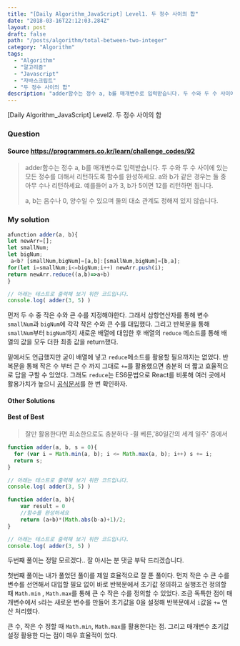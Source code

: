```yaml
---
title: "[Daily Algorithm_JavaScript] Level1. 두 정수 사이의 합"
date: "2018-03-16T22:12:03.284Z"
layout: post
draft: false
path: "/posts/algorithm/total-between-two-integer"
category: "Algorithm"
tags:
  - "Algorithm"
  - "알고리즘"
  - "Javascript"
  - "자바스크립트"
  - "두 정수 사이의 합"
description: "adder함수는 정수 a, b를 매개변수로 입력받습니다. 두 수와 두 수 사이에 있는 모든 정수를 더해서 리턴하도록 함수를 완성하세요. a와 b가 같은 경우는 둘 중 아무 수나 리턴하세요."
---
```


[Daily Algorithm_JavaScript] Level2. 두 정수 사이의 합

### Question

#### Source https://programmers.co.kr/learn/challenge_codes/92

> adder함수는 정수 a, b를 매개변수로 입력받습니다.
> 두 수와 두 수 사이에 있는 모든 정수를 더해서 리턴하도록 함수를 완성하세요. a와 b가 같은 경우는 둘 중 아무 수나 리턴하세요.
> 예를들어 a가 3, b가 5이면 12를 리턴하면 됩니다.
>
> a, b는 음수나 0, 양수일 수 있으며 둘의 대소 관계도 정해져 있지 않습니다.

### My solution

```javascript
afunction adder(a, b){
let newArr=[];
let smallNum;
let bigNum;  
 a<b? [smallNum,bigNum]=[a,b]:[smallNum,bigNum]=[b,a];
for(let i=smallNum;i<=bigNum;i++) newArr.push(i);
return newArr.reduce((a,b)=>a+b)
}

// 아래는 테스트로 출력해 보기 위한 코드입니다.
console.log( adder(3, 5) )
```

먼저 두 수 중 작은 수와 큰 수를 지정해야한다. 그래서 삼항연산자를 통해 변수 ```smallNum```과 ```bigNum```에 각각 작은 수와 큰 수를 대입했다. 그리고 반복문을 통해 ```smallNum```부터 ```bigNum```까지 새로운 배열에 대입한 후 배열의 ```reduce``` 메소드를 통해 배열의 값을 모두 더한 최종 값을 return했다.

밑에서도 언급했지만 굳이 배열에 넣고 ```reduce```메소드를 활용할 필요까지는 없었다. 반복문을 통해 작은 수 부터 큰 수 까지 그대로 ```+=```를 활용했으면 충분히 더 짧고 효율적으로 답을 구할 수 있었다. 그래도 ```reduce```는 ES6문법으로 React를 비롯해 여러 곳에서 활용가치가 높으니 [공식문서](http://devdocs.io/javascript/global_objects/array/reduce)를 한 번 확인하자.

#### Other Solutions

#### Best of Best

> 잘만 활용한다면 최소한으로도 충분하다 -쥘 베른,'80일간의 세계 일주' 중에서

```javascript
function adder(a, b, s = 0){
  for (var i = Math.min(a, b); i <= Math.max(a, b); i++) s += i;
  return s;
}

// 아래는 테스트로 출력해 보기 위한 코드입니다.
console.log( adder(3, 5) )
```

```javascript
function adder(a, b){
    var result = 0
    //함수를 완성하세요
    return (a+b)*(Math.abs(b-a)+1)/2;
}

// 아래는 테스트로 출력해 보기 위한 코드입니다.
console.log( adder(3, 5) )
```

두번째 풀이는 정말 모르겠다.. 잘 아시는 분 댓글 부탁 드리겠습니다.

첫번째 풀이는 내가 풀었던 풀이를 제일 효율적으로 잘 푼 풀이다. 먼저 작은 수 큰 수를 변수를 선언해서 대입할 필요 없이 바로 반복문에서 초기값 정의하고 실행조건 정의할 때 ```Math.min``` , ```Math.max```를 통해 큰 수 작은 수를 정의할 수 있었다. 조금 독특한 점이 매개변수에서 ```s```라는 새로운 변수를 만들어 초기값을 0을 설정해 반복문에서 ```i```값을 ```+=``` 연산 처리했다. 

큰 수, 작은 수 정할 때 ```Math.min```, ```Math.max```를 활용한다는 점. 그리고 매개변수 초기값 설정 활용한 다는 점이 매우 효율적이 었다.

